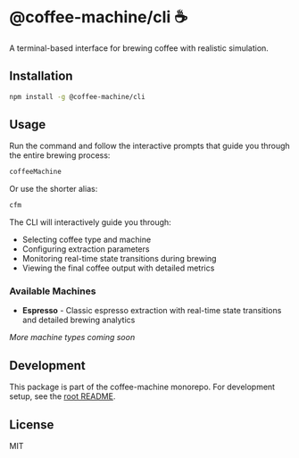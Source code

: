 # @coffee-machine/cli ☕️

A terminal-based interface for brewing coffee with realistic simulation.

## Installation

```bash
npm install -g @coffee-machine/cli
```

## Usage

Run the command and follow the interactive prompts that guide you through the entire brewing process:

```bash
coffeeMachine
```

Or use the shorter alias:

```bash
cfm
```

The CLI will interactively guide you through:

- Selecting coffee type and machine
- Configuring extraction parameters
- Monitoring real-time state transitions during brewing
- Viewing the final coffee output with detailed metrics

### Available Machines

- **Espresso** - Classic espresso extraction with real-time state transitions and detailed brewing analytics

_More machine types coming soon_

## Development

This package is part of the coffee-machine monorepo. For development setup, see the [root README](../README.md).

## License

MIT
